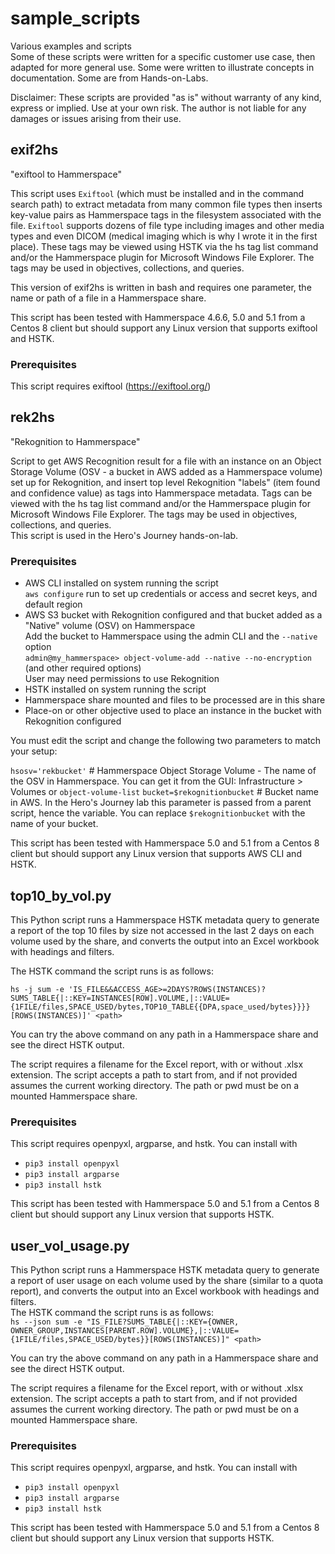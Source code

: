 # sample_scripts
Various examples and scripts  
Some of these scripts were written for a specific customer use case, then adapted for more general use.  Some were written to illustrate concepts in documentation.  Some are from Hands-on-Labs.

Disclaimer: These scripts are provided "as is" without warranty of any kind, express or implied.
Use at your own risk. The author is not liable for any damages or issues arising from their use.


## exif2hs

"exiftool to Hammerspace"

This script uses `Exiftool` (which must be installed and in the command search path) to extract metadata from many common file types then inserts key-value pairs as Hammerspace tags in the filesystem associated with the file.  `Exiftool` supports dozens of file type including images and other media types and even DICOM (medical imaging which is why I wrote it in the first place).  These tags may be viewed using HSTK via the hs tag list <filename> command and/or the Hammerspace plugin for Microsoft Windows File Explorer.  The tags may be used in objectives, collections, and queries.

This version of exif2hs is written in bash and requires one parameter, the name or path of a file in a Hammerspace share.

This script has been tested with Hammerspace 4.6.6, 5.0 and 5.1 from a Centos 8 client but should support any Linux version that supports exiftool and HSTK.

### Prerequisites

This script requires exiftool (https://exiftool.org/)

## rek2hs

"Rekognition to Hammerspace"

Script to get AWS Recognition result for a file with an instance on an Object Storage Volume (OSV - a bucket in AWS added as a Hammerspace volume) set up for Rekognition, and insert top level Rekognition "labels" (item found and confidence value) as tags into Hammerspace metadata.  Tags can be viewed with the hs tag list <filename> command and/or the Hammerspace plugin for Microsoft Windows File Explorer.  The tags may be used in objectives, collections, and queries.  
This script is used in the Hero's Journey hands-on-lab.

### Prerequisites

- AWS CLI installed on system running the script  
    `aws configure` run to set up credentials or access and secret keys, and default region 
- AWS S3 bucket with Rekognition configured and that bucket added as a "Native" volume (OSV) on Hammerspace  
    Add the bucket to Hammerspace using the admin CLI and the `--native` option  
      `admin@my_hammerspace> object-volume-add --native --no-encryption` (and other required options)  
    User may need permissions to use Rekognition  
- HSTK installed on system running the script
- Hammerspace share mounted and files to be processed are in this share
- Place-on or other objective used to place an instance in the bucket with Rekognition configured

You must edit the script and change the following two parameters to match your setup:

`hsosv='rekbucket'` # Hammerspace Object Storage Volume - The name of the OSV in Hammerspace.  You can get it from the GUI: Infrastructure > Volumes or `object-volume-list`
`bucket=$rekognitionbucket` # Bucket name in AWS.  In the Hero's Journey lab this parameter is passed from a parent script, hence the variable.  You can replace `$rekognitionbucket` with the name of your bucket.

This script has been tested with Hammerspace 5.0 and 5.1 from a Centos 8 client but should support any Linux version that supports AWS CLI and HSTK.

## top10_by_vol.py

This Python script runs a Hammerspace HSTK metadata query to generate a report of the top 10 files by size not accessed in the last 2 days on each volume used by the share, and converts the output into an Excel workbook with headings and filters.

The HSTK command the script runs is as follows:

`hs -j sum -e 'IS_FILE&&ACCESS_AGE>=2DAYS?ROWS(INSTANCES)?SUMS_TABLE{|::KEY=INSTANCES[ROW].VOLUME,|::VALUE={1FILE/files,SPACE_USED/bytes,TOP10_TABLE{{DPA,space_used/bytes}}}}[ROWS(INSTANCES)]' <path>`

You can try the above command on any path in a Hammerspace share and see the direct HSTK output.

The script requires a filename for the Excel report, with or without .xlsx extension.  The script accepts a path to start from, and if not provided assumes the current working directory.  The path or pwd must be on a mounted Hammerspace share.

### Prerequisites

This script requires openpyxl, argparse, and hstk.  You can install with
  * `pip3 install openpyxl`
  * `pip3 install argparse`
  * `pip3 install hstk`

This script has been tested with Hammerspace 5.0 and 5.1 from a Centos 8 client but should support any Linux version that supports HSTK.

## user_vol_usage.py

This Python script runs a Hammerspace HSTK metadata query to generate a report of user usage on each volume used by the share (similar to a quota report), and converts the output into an Excel workbook with headings and filters.  
The HSTK command the script runs is as follows:  
`hs --json sum -e "IS_FILE?SUMS_TABLE{|::KEY={OWNER, OWNER_GROUP,INSTANCES[PARENT.ROW].VOLUME},|::VALUE={1FILE/files,SPACE_USED/bytes}}[ROWS(INSTANCES)]" <path>`

You can try the above command on any path in a Hammerspace share and see the direct HSTK output.

The script requires a filename for the Excel report, with or without .xlsx extension.  The script accepts a path to start from, and if not provided assumes the current working directory.  The path or pwd must be on a mounted Hammerspace share.

### Prerequisites
This script requires openpyxl, argparse, and hstk.  You can install with
  * `pip3 install openpyxl`
  * `pip3 install argparse`
  * `pip3 install hstk`

This script has been tested with Hammerspace 5.0 and 5.1 from a Centos 8 client but should support any Linux version that supports HSTK.
